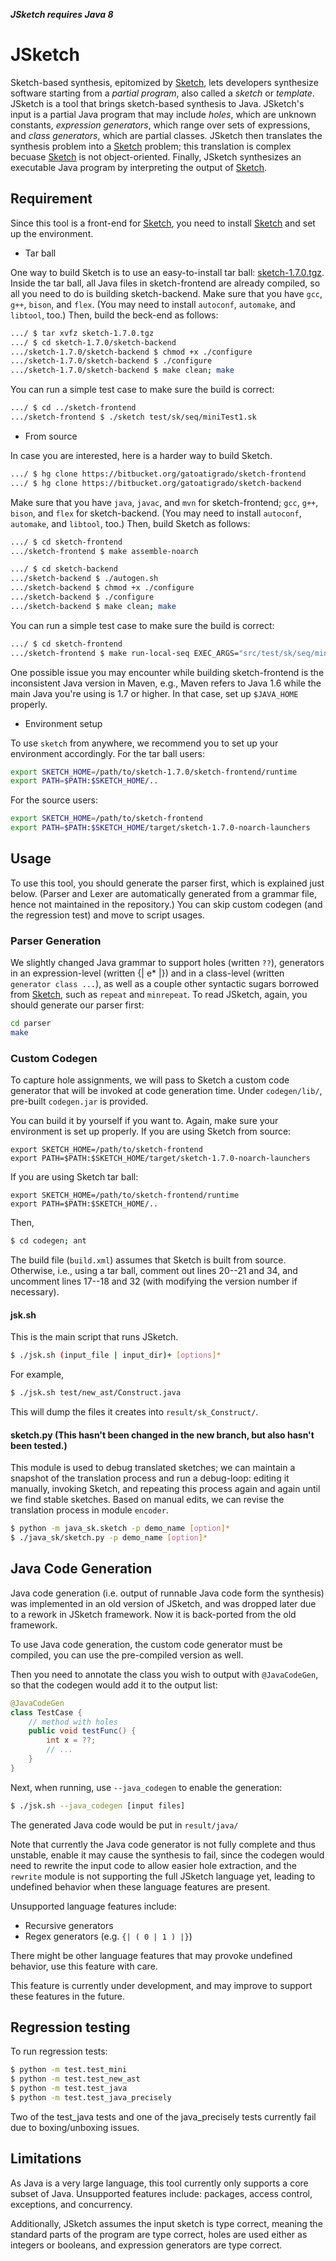 ***JSketch requires Java 8***

# JSketch

Sketch-based synthesis, epitomized by [Sketch][sk], lets developers
synthesize software starting from a _partial program_, also called a
_sketch_ or _template_.  JSketch is a tool that brings sketch-based
synthesis to Java. JSketch's input is a partial Java program that may
include _holes_, which are unknown constants, _expression generators_,
which range over sets of expressions, and _class generators_, which are
partial classes.  JSketch then translates the synthesis problem into
a [Sketch][sk] problem; this translation is complex becuase [Sketch][sk]
is not object-oriented.  Finally, JSketch synthesizes an executable Java
program by interpreting the output of [Sketch][sk].

## Requirement

Since this tool is a front-end for [Sketch][sk],
you need to install [Sketch][sk] and set up the environment.

* Tar ball

One way to build Sketch is to use an easy-to-install tar ball:
[sketch-1.7.0.tgz][sk-170].
Inside the tar ball, all Java files in sketch-frontend are already compiled,
so all you need to do is building sketch-backend.
Make sure that you have `gcc`, `g++`, `bison`, and `flex`.
(You may need to install `autoconf`, `automake`, and `libtool`, too.)
Then, build the beck-end as follows:
```sh
.../ $ tar xvfz sketch-1.7.0.tgz
.../ $ cd sketch-1.7.0/sketch-backend
.../sketch-1.7.0/sketch-backend $ chmod +x ./configure
.../sketch-1.7.0/sketch-backend $ ./configure
.../sketch-1.7.0/sketch-backend $ make clean; make
```
You can run a simple test case to make sure the build is correct:
```sh
.../ $ cd ../sketch-frontend
.../sketch-frontend $ ./sketch test/sk/seq/miniTest1.sk
```

* From source

In case you are interested, here is a harder way to build Sketch.
```sh
.../ $ hg clone https://bitbucket.org/gatoatigrado/sketch-frontend
.../ $ hg clone https://bitbucket.org/gatoatigrado/sketch-backend
```
Make sure that you have `java`, `javac`, and `mvn` for sketch-frontend;
`gcc`, `g++`, `bison`, and `flex` for sketch-backend.
(You may need to install `autoconf`, `automake`, and `libtool`, too.)
Then, build Sketch as follows:
```sh
.../ $ cd sketch-frontend
.../sketch-frontend $ make assemble-noarch
```
```sh
.../ $ cd sketch-backend
.../sketch-backend $ ./autogen.sh
.../sketch-backend $ chmod +x ./configure
.../sketch-backend $ ./configure
.../sketch-backend $ make clean; make
```

You can run a simple test case to make sure the build is correct:
```sh
.../ $ cd sketch-frontend
.../sketch-frontend $ make run-local-seq EXEC_ARGS="src/test/sk/seq/miniTest1.sk"
```

One possible issue you may encounter while building sketch-frontend is
the inconsistent Java version in Maven, e.g., Maven refers to Java 1.6
while the main Java you're using is 1.7 or higher.  In that case, set up
`$JAVA_HOME` properly.


* Environment setup

To use `sketch` from anywhere,
we recommend you to set up your environment accordingly.
For the tar ball users:
```sh
export SKETCH_HOME=/path/to/sketch-1.7.0/sketch-frontend/runtime
export PATH=$PATH:$SKETCH_HOME/..
```
For the source users:
```sh
export SKETCH_HOME=/path/to/sketch-frontend
export PATH=$PATH:$SKETCH_HOME/target/sketch-1.7.0-noarch-launchers
```

## Usage

To use this tool, you should generate the parser first,
which is explained just below.
(Parser and Lexer are automatically generated from a grammar file,
hence not maintained in the repository.)
You can skip custom codegen (and the regression test)
and move to script usages.

### Parser Generation

We slightly changed Java grammar to support holes (written `??`),
generators in an expression-level (written {| e* |}) and
in a class-level (written `generator class ...`), as well as
a couple other syntactic sugars borrowed from [Sketch][sk],
such as `repeat` and `minrepeat`.
To read JSketch, again, you should generate our parser first:

```sh
cd parser
make
```

### Custom Codegen

To capture hole assignments, we will pass to Sketch
a custom code generator that will be invoked
at code generation time.  Under `codegen/lib/`,
pre-built `codegen.jar` is provided.

You can build it by yourself if you want to.
Again, make sure your environment is set up properly.
If you are using Sketch from source:
```
export SKETCH_HOME=/path/to/sketch-frontend
export PATH=$PATH:$SKETCH_HOME/target/sketch-1.7.0-noarch-launchers
```
If you are using Sketch tar ball:
```
export SKETCH_HOME=/path/to/sketch-frontend/runtime
export PATH=$PATH:$SKETCH_HOME/..
```

Then,
```sh
$ cd codegen; ant
```
The build file (`build.xml`) assumes that Sketch is built
from source.  Otherwise, i.e., using a tar ball,
comment out lines 20--21 and 34, and uncomment lines 17--18 and 32
(with modifying the version number if necessary).

#### jsk.sh

This is the main script that runs JSketch.
```sh
$ ./jsk.sh (input_file | input_dir)+ [options]*
```
For example,
```sh
$ ./jsk.sh test/new_ast/Construct.java
```

This will dump the files it creates into `result/sk_Construct/`.

#### sketch.py (This hasn't been changed in the new branch, but also hasn't been tested.)

This module is used to debug translated sketches;
we can maintain a snapshot of the translation process
and run a debug-loop: editing it manually, invoking Sketch, and
repeating this process again and again until we find stable sketches.
Based on manual edits, we can revise the translation process
in module `encoder`. 
```sh
$ python -m java_sk.sketch -p demo_name [option]*
$ ./java_sk/sketch.py -p demo_name [option]*
```

## Java Code Generation

Java code generation (i.e. output of runnable Java code form the synthesis) was implemented in
an old version of JSketch, and was dropped later due to a rework in JSketch framework. Now it is
back-ported from the old framework.

To use Java code generation, the custom code generator must be compiled, you can use the pre-compiled
version as well.

Then you need to annotate the class you wish to output with `@JavaCodeGen`, so that the codegen would
add it to the output list:
```java
@JavaCodeGen
class TestCase {
    // method with holes
    public void testFunc() {
        int x = ??;
        // ...
    }
}
```

Next, when running, use `--java_codegen` to enable the generation:
```sh
$ ./jsk.sh --java_codegen [input files]
```
The generated Java code would be put in `result/java/`

Note that currently the Java code generator is not fully complete and thus unstable, enable it may cause
the synthesis to fail, since the codegen would need to rewrite the input code to allow easier hole extraction,
and the `rewrite` module is not supporting the full JSketch language yet, leading to undefined
behavior when these language features are present.

Unsupported language features include:

* Recursive generators
* Regex generators (e.g. `{| ( 0 | 1 ) |}`)

There might be other language features that may provoke undefined behavior, use this feature with care. 

This feature is currently under development, and may improve to support these features in the future.

## Regression testing
To run regression tests:
```sh
$ python -m test.test_mini
$ python -m test.test_new_ast
$ python -m test.test_java
$ python -m test.test_java_precisely
```
Two of the test\_java tests and one of the java\_precisely tests currently fail due to boxing/unboxing issues.

## Limitations

As Java is a very large language, this tool currently only supports
a core subset of Java.  Unsupported features include:
packages, access control, exceptions, and concurrency.

Additionally, JSketch assumes the input sketch is type correct,
meaning the standard parts of the program are type correct, holes
are used either as integers or booleans, and expression generators
are type correct.

[sk]: https://bitbucket.org/gatoatigrado/sketch-frontend/
[sk-170]: http://people.csail.mit.edu/jsjeon/adaptive-concretization/sketch-1.7.0.tgz
